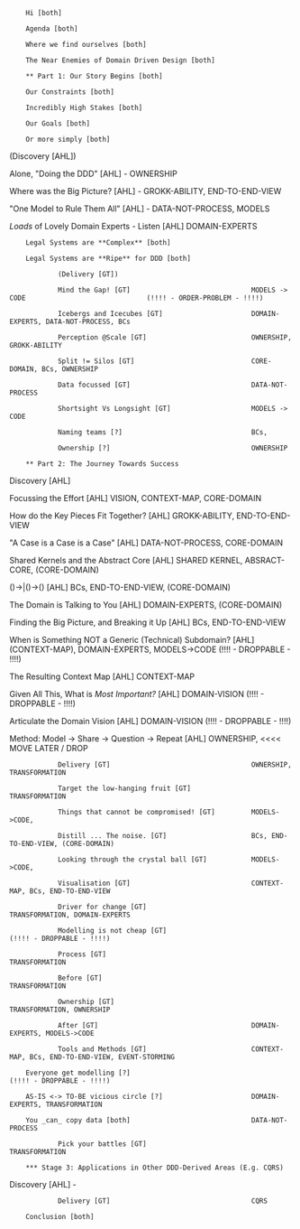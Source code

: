 		Hi [both]

		Agenda [both]

		Where we find ourselves [both]

		The Near Enemies of Domain Driven Design [both]

		** Part 1: Our Story Begins [both]

		Our Constraints [both]

		Incredibly High Stakes [both]

		Our Goals [both]

		Or more simply [both]

(Discovery [AHL])

Alone, "Doing the DDD" [AHL] - 									OWNERSHIP
	
Where was the Big Picture? [AHL] - 								GROKK-ABILITY, END-TO-END-VIEW

"One Model to Rule Them All" [AHL] - 							DATA-NOT-PROCESS, MODELS

_Loads_ of Lovely Domain Experts - Listen [AHL]					DOMAIN-EXPERTS

		Legal Systems are **Complex** [both]

		Legal Systems are **Ripe** for DDD [both]

				(Delivery [GT])								

				Mind the Gap! [GT]								MODELS -> CODE     							(!!!! - ORDER-PROBLEM - !!!!)

				Icebergs and Icecubes [GT]						DOMAIN-EXPERTS, DATA-NOT-PROCESS, BCs

				Perception @Scale [GT]							OWNERSHIP, GROKK-ABILITY

				Split != Silos [GT]								CORE-DOMAIN, BCs, OWNERSHIP

				Data focussed [GT]								DATA-NOT-PROCESS

				Shortsight Vs Longsight [GT]					MODELS -> CODE

				Naming teams [?]								BCs, 

				Ownership [?]									OWNERSHIP

		** Part 2: The Journey Towards Success

Discovery [AHL]

Focussing the Effort [AHL]										VISION, CONTEXT-MAP, CORE-DOMAIN

How do the Key Pieces Fit Together? [AHL]						GROKK-ABILITY, END-TO-END-VIEW

"A Case is a Case is a Case" [AHL]								DATA-NOT-PROCESS, CORE-DOMAIN

Shared Kernels and the Abstract Core [AHL]						SHARED KERNEL, ABSRACT-CORE, (CORE-DOMAIN)

()->|()->() [AHL]												BCs, END-TO-END-VIEW, (CORE-DOMAIN)

The Domain is Talking to You [AHL]								DOMAIN-EXPERTS, (CORE-DOMAIN)

Finding the Big Picture, and Breaking it Up [AHL]				BCs, END-TO-END-VIEW

When is Something NOT a Generic (Technical) Subdomain? [AHL]	(CONTEXT-MAP), DOMAIN-EXPERTS, MODELS->CODE (!!!! - DROPPABLE - !!!!)

The Resulting Context Map [AHL]									CONTEXT-MAP

Given All This, What is _Most Important?_ [AHL]					DOMAIN-VISION								(!!!! - DROPPABLE - !!!!)

Articulate the Domain Vision [AHL]								DOMAIN-VISION								(!!!! - DROPPABLE - !!!!)

Method: Model -> Share -> Question -> Repeat [AHL]              OWNERSHIP,  								<<<< MOVE LATER / DROP

				Delivery [GT]									OWNERSHIP, TRANSFORMATION

				Target the low-hanging fruit [GT]				TRANSFORMATION

				Things that cannot be compromised! [GT]			MODELS->CODE, 

				Distill ... The noise. [GT]						BCs, END-TO-END-VIEW, (CORE-DOMAIN)

				Looking through the crystal ball [GT]			MODELS->CODE, 

				Visualisation [GT]								CONTEXT-MAP, BCs, END-TO-END-VIEW

				Driver for change [GT]							TRANSFORMATION, DOMAIN-EXPERTS

				Modelling is not cheap [GT]																	(!!!! - DROPPABLE - !!!!)

				Process [GT]									TRANSFORMATION

				Before [GT]										TRANSFORMATION

				Ownership [GT]									TRANSFORMATION, OWNERSHIP

				After [GT]										DOMAIN-EXPERTS, MODELS->CODE

				Tools and Methods [GT]							CONTEXT-MAP, BCs, END-TO-END-VIEW, EVENT-STORMING

		Everyone get modelling [?]																			(!!!! - DROPPABLE - !!!!)

		AS-IS <-> TO-BE vicious circle [?]						DOMAIN-EXPERTS, TRANSFORMATION

		You _can_ copy data [both]								DATA-NOT-PROCESS

				Pick your battles [GT]							TRANSFORMATION

		*** Stage 3: Applications in Other DDD-Derived Areas (E.g. CQRS)

Discovery [AHL]													-

				Delivery [GT]									CQRS

		Conclusion [both]

